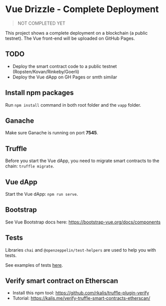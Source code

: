 # Vue Drizzle - Complete Deployment

> NOT COMPLETED YET

This project shows a complete deployment on a blockchain (a public testnet). The Vue front-end will be uploaded on GitHub Pages.

## TODO

- Deploy the smart contract code to a public testnet (Ropsten/Kovan/Rinkeby/Goerli)
- Deploy the Vue dApp on GH Pages or smth similar

## Install npm packages

Run `npm install` command in both root folder and the `vapp` folder.

## Ganache

Make sure Ganache is running on port **7545**.

## Truffle

Before you start the Vue dApp, you need to migrate smart contracts to the chain: `truffle migrate`.

## Vue dApp

Start the Vue dApp: `npm run serve`.

## Bootstrap

See Vue Bootstrap docs here: https://bootstrap-vue.org/docs/components

## Tests

Libraries `chai` and `@openzeppelin/test-helpers` are used to help you with tests.

See examples of tests [here](https://github.com/remote-gildor/vue-drizzle-crowdsale/blob/master/test/TestCrowdsale.test.js).

## Verify smart contract on Etherscan

- Install this npm tool: https://github.com/rkalis/truffle-plugin-verify 
- Tutorial: https://kalis.me/verify-truffle-smart-contracts-etherscan/ 
